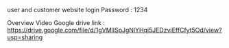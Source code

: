 user and customer website login Password : 1234

Overview Video Google drive link : https://drive.google.com/file/d/1gVMlISpJgNlYHqi5JEDzviEffCfyt5Od/view?usp=sharing